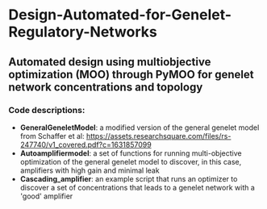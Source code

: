 # Design-Automated-for-Genelet-Regulatory-Networks
## Automated design using multiobjective optimization (MOO) through PyMOO for genelet network concentrations and topology

### Code descriptions:
* **GeneralGeneletModel**: a modified version of the general genelet model from Schaffer et al: https://assets.researchsquare.com/files/rs-247740/v1_covered.pdf?c=1631857099 
* **Autoamplifiermodel**: a set of functions for running multi-objective optimization of the general genelet model to discover, in this case, amplifiers with high gain and minimal leak
* **Cascading_amplifier**: an example script that runs an optimizer to discover a set of concentrations that leads to a genelet network with a 'good' amplifier
